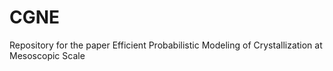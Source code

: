# CGNE
Repository for the paper Efficient Probabilistic Modeling of Crystallization at Mesoscopic Scale
